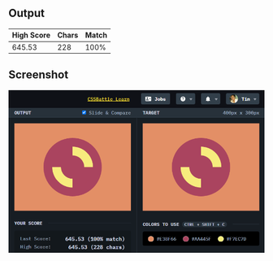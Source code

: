 ## Output

| High Score | Chars | Match |
| ---------- | ----- | ----- |
| 645.53     | 228   | 100%  |

## Screenshot

![27-lock-up](screenshot.png)

